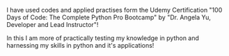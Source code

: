 I have used codes and applied practises form the Udemy Certification "100 Days of Code: The Complete Python Pro Bootcamp" by "Dr. Angela Yu, Developer and Lead Instructor"!

In this I am more of practically testing my knowledge in python and harnessing my skills in python and it's applications!
